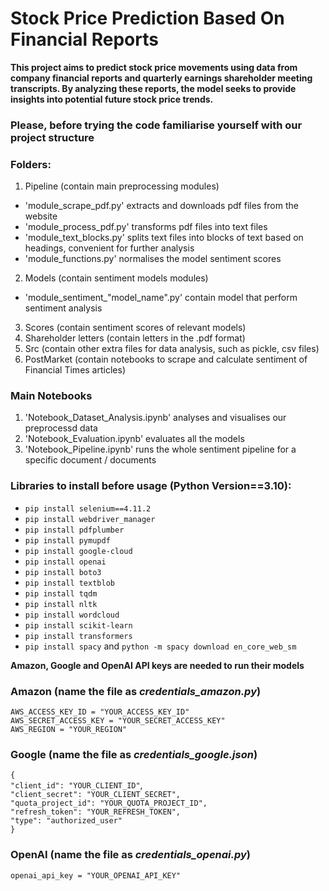 # Stock Price Prediction Based On Financial Reports

**This project aims to predict stock price movements using data from company financial reports and quarterly earnings shareholder meeting transcripts. By analyzing these reports, the model seeks to provide insights into potential future stock price trends.**

### Please, before trying the code familiarise yourself with our project structure

### Folders:
1. Pipeline (contain main preprocessing modules)
- 'module_scrape_pdf.py' extracts and downloads pdf files from the website
- 'module_process_pdf.py' transforms pdf files into text files
- 'module_text_blocks.py' splits text files into blocks of text based on headings, convenient for further analysis
- 'module_functions.py' normalises the model sentiment scores
2. Models              (contain sentiment models modules)
- 'module_sentiment_"model_name".py' contain model that perform sentiment analysis
3. Scores              (contain sentiment scores of relevant models)
4. Shareholder letters (contain letters in the .pdf format)
5. Src                 (contain other extra files for data analysis, such as pickle, csv files)
6. PostMarket          (contain notebooks to scrape and calculate sentiment of Financial Times articles)

### Main Notebooks
1. 'Notebook_Dataset_Analysis.ipynb' analyses and visualises our preprocessd data 
2. 'Notebook_Evaluation.ipynb' evaluates all the models
3. 'Notebook_Pipeline.ipynb' runs the whole sentiment pipeline for a specific document / documents


### Libraries to install before usage (Python Version==3.10):

* `pip install selenium==4.11.2` 
* `pip install webdriver_manager`
* `pip install pdfplumber`
* `pip install pymupdf`
* `pip install google-cloud`
* `pip install openai`
* `pip install boto3`
* `pip install textblob`
* `pip install tqdm`
* `pip install nltk`
* `pip install wordcloud`
* `pip install scikit-learn`
* `pip install transformers`
* `pip install spacy` and `python -m spacy download en_core_web_sm`

**Amazon, Google and OpenAI API keys are needed to run their models**

### Amazon (name the file as *credentials_amazon.py*)

`AWS_ACCESS_KEY_ID = "YOUR_ACCESS_KEY_ID"` <br>
`AWS_SECRET_ACCESS_KEY = "YOUR_SECRET_ACCESS_KEY"` <br>
`AWS_REGION = "YOUR_REGION"`

### Google (name the file as *credentials_google.json*)

`{` <br>
  `"client_id": "YOUR_CLIENT_ID"`, <br>
  `"client_secret": "YOUR_CLIENT_SECRET",` <br>
  `"quota_project_id": "YOUR_QUOTA_PROJECT_ID",` <br>
  `"refresh_token": "YOUR_REFRESH_TOKEN",` <br>
  `"type": "authorized_user"` <br>
`}`

### OpenAI (name the file as *credentials_openai.py*)

`openai_api_key = "YOUR_OPENAI_API_KEY"`
